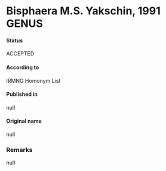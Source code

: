 # Bisphaera M.S. Yakschin, 1991 GENUS

#### Status
ACCEPTED

#### According to
IRMNG Homonym List

#### Published in
null

#### Original name
null

### Remarks
null